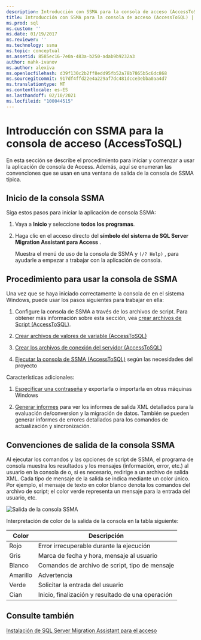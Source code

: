 ```yaml
---
description: Introducción con SSMA para la consola de acceso (AccessToSQL)
title: Introducción con SSMA para la consola de acceso (AccessToSQL) | Microsoft Docs
ms.prod: sql
ms.custom: ''
ms.date: 01/19/2017
ms.reviewer: ''
ms.technology: ssma
ms.topic: conceptual
ms.assetid: 8585ec16-7e0a-483a-b250-adab9b9232a3
author: nahk-ivanov
ms.author: alexiva
ms.openlocfilehash: d39f130c2b2ff8edd95fb52a78b7865b5c6dc868
ms.sourcegitcommit: 917df4ffd22e4a229af7dc481dcce3ebba0aa4d7
ms.translationtype: MT
ms.contentlocale: es-ES
ms.lasthandoff: 02/10/2021
ms.locfileid: "100044515"
---
```

# <a name="getting-started-with-ssma-for-access-console-accesstosql"></a>Introducción con SSMA para la consola de acceso (AccessToSQL)
En esta sección se describe el procedimiento para iniciar y comenzar a usar la aplicación de consola de Access. Además, aquí se enumeran las convenciones que se usan en una ventana de salida de la consola de SSMA típica.  
  
## <a name="launching-ssma-console"></a>Inicio de la consola SSMA  
Siga estos pasos para iniciar la aplicación de consola SSMA:  
  
1.  Vaya a **Inicio** y seleccione **todos los programas**.  
  
2.  Haga clic en el acceso directo del **símbolo del sistema de SQL Server Migration Assistant para Access** .  
  
    Muestra el menú de uso de la consola de SSMA y `(/? Help)` , para ayudarle a empezar a trabajar con la aplicación de consola.  
  
## <a name="procedure-for-using-the-ssma-console"></a>Procedimiento para usar la consola de SSMA  
Una vez que se haya iniciado correctamente la consola de en el sistema Windows, puede usar los pasos siguientes para trabajar en ella:  
  
1.  Configure la consola de SSMA a través de los archivos de script. Para obtener más información sobre esta sección, vea [crear archivos de Script &#40;AccessToSQL&#41;](../../ssma/access/creating-script-files-accesstosql.md).  
  
2.  [Crear archivos de valores de variable &#40;AccessToSQL&#41;](../../ssma/access/creating-variable-value-files-accesstosql.md)  
  
3.  [Crear los archivos de conexión del servidor &#40;AccessToSQL&#41;](../../ssma/access/creating-the-server-connection-files-accesstosql.md)  
  
4.  [Ejecutar la consola de SSMA &#40;AccessToSQL&#41;](../../ssma/access/executing-the-ssma-console-accesstosql.md) según las necesidades del proyecto  
  
Características adicionales:  
  
1.  [Especificar una contraseña](managing-passwords-accesstosql.md) y exportarla o importarla en otras máquinas Windows  
  
2.  [Generar informes](generating-reports-accesstosql.md) para ver los informes de salida XML detallados para la evaluación de/conversion y la migración de datos. También se pueden generar informes de errores detallados para los comandos de actualización y sincronización.  
  
## <a name="ssma-console-output-conventions"></a>Convenciones de salida de la consola SSMA  
Al ejecutar los comandos y las opciones de script de SSMA, el programa de consola muestra los resultados y los mensajes (información, error, etc.) al usuario en la consola de o, si es necesario, redirige a un archivo de salida XML. Cada tipo de mensaje de la salida se indica mediante un color único. Por ejemplo, el mensaje de texto en color blanco denota los comandos del archivo de script; el color verde representa un mensaje para la entrada del usuario, etc.  
  
![Salida de la consola SSMA](../../ssma/access/media/ssmaconsoleoutput.jpg "Salida de la consola SSMA")  
  
Interpretación de color de la salida de la consola en la tabla siguiente:  
  
|Color|Descripción|  
|---------|---------------|  
|Rojo|Error irrecuperable durante la ejecución|  
|Gris|Marca de fecha y hora, mensaje al usuario|  
|Blanco|Comandos de archivo de script, tipo de mensaje|  
|Amarillo|Advertencia|  
|Verde|Solicitar la entrada del usuario|  
|Cian|Inicio, finalización y resultado de una operación|  
  
## <a name="see-also"></a>Consulte también  
[Instalación de SQL Server Migration Assistant para el acceso](installing-sql-server-migration-assistant-for-access-accesstosql.md)  
  
